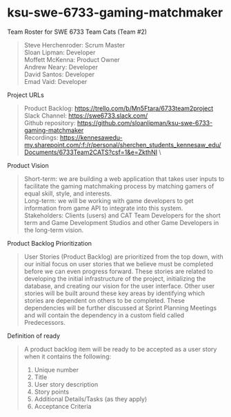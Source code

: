 # ksu-swe-6733-gaming-matchmaker

Team Roster for SWE 6733 Team Cats (Team #2)
> Steve Herchenroder: Scrum Master\
Sloan Lipman: Developer\
Moffett McKenna: Product Owner\
Andrew Neary: Developer\
David Santos: Developer\
Emad Vaid: Developer

Project URLs
>Product Backlog: https://trello.com/b/Mn5Ftara/6733team2project \
Slack Channel: https://swe6733.slack.com/ \
Github repository: https://github.com/sloanlipman/ksu-swe-6733-gaming-matchmaker \
Recordings: https://kennesawedu-my.sharepoint.com/:f:/r/personal/sherchen_students_kennesaw_edu/Documents/6733Team2CATS?csf=1&e=ZkthNI \

Product Vision
>Short-term: we are building a web application that takes user inputs to facilitate the gaming matchmaking process by matching gamers of equal skill, style, and interests. \
>Long-term: we will be working with game developers to get information from game API to integrate into this system.  \
>Stakeholders: Clients (users) and CAT Team Developers for the short term and Game Development Studios and other Game Developers in the long-term vision.

Product Backlog Prioritization
>User Stories (Product Backlog) are prioritized from the top down, with our initial focus on user stories that we believe must be completed before we can even progress forward. These stories are related to developing the initial infrastructure of the project, initializing the database, and creating our vision for the user interface. Other user stories will be built around these key areas by identifying which stories are dependent on others to be completed. These dependencies will be further discussed at Sprint Planning Meetings and will contain the dependency in a custom field called Predecessors.

Definition of ready
>A product backlog item will be ready to be accepted as a user story when it contains the following:
>1. Unique number
>2. Title
>3. User story description
>4. Story points
>5. Additional Details/Tasks (as they apply)
>6. Acceptance Criteria
